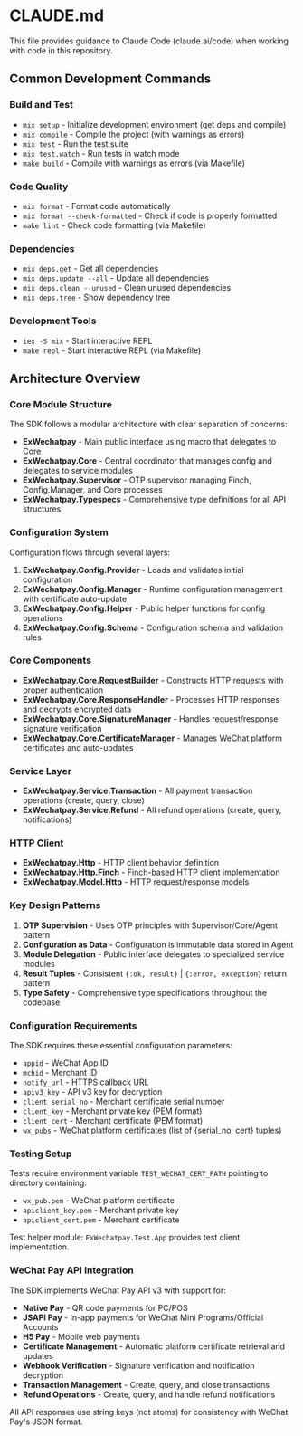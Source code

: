 # CLAUDE.md

This file provides guidance to Claude Code (claude.ai/code) when working with code in this repository.

## Common Development Commands

### Build and Test
- `mix setup` - Initialize development environment (get deps and compile)
- `mix compile` - Compile the project (with warnings as errors)
- `mix test` - Run the test suite
- `mix test.watch` - Run tests in watch mode
- `make build` - Compile with warnings as errors (via Makefile)

### Code Quality
- `mix format` - Format code automatically
- `mix format --check-formatted` - Check if code is properly formatted
- `make lint` - Check code formatting (via Makefile)

### Dependencies
- `mix deps.get` - Get all dependencies
- `mix deps.update --all` - Update all dependencies
- `mix deps.clean --unused` - Clean unused dependencies
- `mix deps.tree` - Show dependency tree

### Development Tools
- `iex -S mix` - Start interactive REPL
- `make repl` - Start interactive REPL (via Makefile)

## Architecture Overview

### Core Module Structure
The SDK follows a modular architecture with clear separation of concerns:

- **ExWechatpay** - Main public interface using macro that delegates to Core
- **ExWechatpay.Core** - Central coordinator that manages config and delegates to service modules
- **ExWechatpay.Supervisor** - OTP supervisor managing Finch, Config.Manager, and Core processes
- **ExWechatpay.Typespecs** - Comprehensive type definitions for all API structures

### Configuration System
Configuration flows through several layers:
1. **ExWechatpay.Config.Provider** - Loads and validates initial configuration
2. **ExWechatpay.Config.Manager** - Runtime configuration management with certificate auto-update
3. **ExWechatpay.Config.Helper** - Public helper functions for config operations
4. **ExWechatpay.Config.Schema** - Configuration schema and validation rules

### Core Components
- **ExWechatpay.Core.RequestBuilder** - Constructs HTTP requests with proper authentication
- **ExWechatpay.Core.ResponseHandler** - Processes HTTP responses and decrypts encrypted data
- **ExWechatpay.Core.SignatureManager** - Handles request/response signature verification
- **ExWechatpay.Core.CertificateManager** - Manages WeChat platform certificates and auto-updates

### Service Layer
- **ExWechatpay.Service.Transaction** - All payment transaction operations (create, query, close)
- **ExWechatpay.Service.Refund** - All refund operations (create, query, notifications)

### HTTP Client
- **ExWechatpay.Http** - HTTP client behavior definition
- **ExWechatpay.Http.Finch** - Finch-based HTTP client implementation
- **ExWechatpay.Model.Http** - HTTP request/response models

### Key Design Patterns
1. **OTP Supervision** - Uses OTP principles with Supervisor/Core/Agent pattern
2. **Configuration as Data** - Configuration is immutable data stored in Agent
3. **Module Delegation** - Public interface delegates to specialized service modules
4. **Result Tuples** - Consistent `{:ok, result}` | `{:error, exception}` return pattern
5. **Type Safety** - Comprehensive type specifications throughout the codebase

### Configuration Requirements
The SDK requires these essential configuration parameters:
- `appid` - WeChat App ID
- `mchid` - Merchant ID
- `notify_url` - HTTPS callback URL
- `apiv3_key` - API v3 key for decryption
- `client_serial_no` - Merchant certificate serial number
- `client_key` - Merchant private key (PEM format)
- `client_cert` - Merchant certificate (PEM format)
- `wx_pubs` - WeChat platform certificates (list of {serial_no, cert} tuples)

### Testing Setup
Tests require environment variable `TEST_WECHAT_CERT_PATH` pointing to directory containing:
- `wx_pub.pem` - WeChat platform certificate
- `apiclient_key.pem` - Merchant private key
- `apiclient_cert.pem` - Merchant certificate

Test helper module: `ExWechatpay.Test.App` provides test client implementation.

### WeChat Pay API Integration
The SDK implements WeChat Pay API v3 with support for:
- **Native Pay** - QR code payments for PC/POS
- **JSAPI Pay** - In-app payments for WeChat Mini Programs/Official Accounts
- **H5 Pay** - Mobile web payments
- **Certificate Management** - Automatic platform certificate retrieval and updates
- **Webhook Verification** - Signature verification and notification decryption
- **Transaction Management** - Create, query, and close transactions
- **Refund Operations** - Create, query, and handle refund notifications

All API responses use string keys (not atoms) for consistency with WeChat Pay's JSON format.